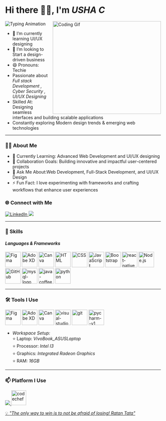 # Hi there 👋🏻, I'm *USHA C*

![Typing
Animation](https://readme-typing-svg.demolab.com/?lines=Full+Stack+Developer;UI/UX+Designer;Entrepreneur;&font=Fira%20Code&center=true&width=440&height=45&color=00bcd4&vCenter=true&size=22)
<img align="right" src="https://i.pinimg.com/originals/47/f0/34/47f0342cec72b800463bf003eac1257e.gif" alt="Coding Gif" width="350" height="300" />


- 🌱 I’m currently learning UI/UX designing
- 👯 I’m looking to Start a design-driven business
- 😄 Pronouns: Techie
- Passionate about *Full stack Development , Cyber Security , UI/UX Designing*
- Skilled At: Designing seamless interfaces and building scalable applications
- Constantly exploring Modern design trends & emerging web technologies

---
### 👨‍💻 About Me
- 🌱 Currently Learning: Advanced Web Development and UI/UX designing
- 👯 Collaboration Goals: Building innovative and impactful user-centered projects
- 💬 Ask Me About:Web Development, Full-Stack Development, and UI/UX Design
- ⚡ Fun Fact: I love experimenting with frameworks and crafting workflows that enhance user experiences
### 🌐 Connect with Me
<p align="left">
  
<!-- LinkdIn -->
<a href="https://www.linkedin.com/in/ushac-187516292">
<img
src="https://img.shields.io/badge/LinkedIn-blue?style=for-the-badge&logo=linkedin&logoColor=white" alt="LinkedIn" />
</a>

  <!-- Gmail -->
<a href="harinichnadru019@gmail.com" target="Gmail">
<img
src="https://img.shields.io/badge/Gmail-D14836?style=for-the-badge&logo=gmail&logoColor=white" />
</a>

---

### 🚀  Skills
#### *Languages & Frameworks*
<p align="left">
<img width="50" height="50" src="https://img.icons8.com/color/48/figma--v1.png" alt="Figma" title="Figma" />
<img width="50" height="50" src="https://img.icons8.com/color/48/adobe-xd.png" alt="Adobe XD" title="Adobe XD" />
<img width="50" height="50" src="https://img.icons8.com/color/48/canva.png" alt="Canva" title="Canva" />
<img width="50" height="50" src="https://img.icons8.com/color/48/000000/html-5.png" alt="HTML" title="HTML" />
<img width="50" height="50" src="https://img.icons8.com/color/48/000000/css3.png" alt="CSS" title="CSS" />
<img width="50" height="50" src="https://img.icons8.com/color/48/000000/javascript.png" alt="JavaScript" title="JavaScript" />
<img width="50" height="50" src="https://img.icons8.com/color/48/000000/bootstrap.png" alt="Bootstrap" title="Bootstrap" />
<img width="50" height="50" src="https://img.icons8.com/color/48/react-native.png" alt="react-native"/>
<img width="50" height="50" src="https://img.icons8.com/color/48/000000/nodejs.png" alt="Node.js" title="Node.js" />
<img width="50" height="50" src="https://img.icons8.com/color/48/000000/github.png" alt="GitHub" title="GitHub" /> 
<img width="50" height="50" src="https://img.icons8.com/fluency/48/mysql-logo.png" alt="mysql-logo"/>
<img width="50" height="50" src="https://img.icons8.com/color/48/java-coffee-cup-logo--v1.png" alt="java-coffee-cup-logo--v1"/>
<img width="50" height="50" src="https://img.icons8.com/fluency/48/python.png" alt="python"/>
</p>

---

### 🛠 Tools I Use
<p align="left">
<img width="50" height="50" src="https://img.icons8.com/color/48/figma--v1.png" alt="Figma" title="Figma"/>
<img width="50" height="50" src="https://img.icons8.com/color/48/adobe-xd.png" alt="Adobe XD" title="Adobe XD"/>
<img width="50" height="50" src="https://img.icons8.com/color/48/canva.png" alt="Canva" title="Canva"/>
<img width="50" height="50" src="https://img.icons8.com/fluency/48/visual-studio-code-2019.png" alt="visual-studio-code-2019"/>
<img width="50" height="50" src="https://img.icons8.com/color/48/git.png" alt="git"/>
<img width="50" height="50" src="https://img.icons8.com/color/48/pycharm--v1.png" alt="pycharm--v1"/>

- *Workspace Setup:*<br>
   ⭐ Laptop: *VivoBook_ASUSLaptop* <br>
   ⭐ Processor: *Intel I3* <br>
   ⭐ Graphics: *Integrated Radeon Graphics* <br>
   ⭐ RAM: *16GB* <br>
   </p>
 
 ---
 
### 📫 Platform I Use
<p align="left">
  
<!-- LeetCode -->
<a href="https://leetcode.com/u/Umamageshwari/" target="LeetCode">
<img src="https://img.shields.io/badge/-LeetCode-FFA116?style=for-the-badge&logo=LeetCode&logoColor=black" />
</a>
 
  <!-- CodeChef -->
<a href="https://www.codechef.com/users/uma_1503" target="CodeChef">
<img width="48" height="48" src="https://img.icons8.com/color/48/codechef.png" alt="codechef"/>
</p>


💡 *"The only way to win is to not be afraid of losing!  Ratan Tata"*
